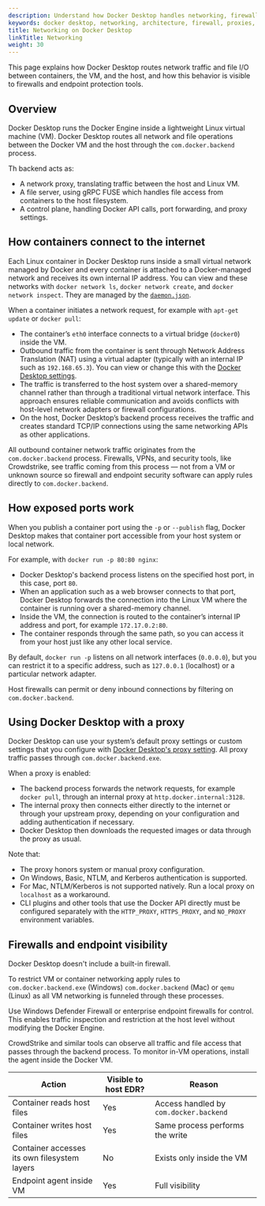 ```yaml
---
description: Understand how Docker Desktop handles networking, firewalls, file access, proxies, and endpoint visibility.
keywords: docker desktop, networking, architecture, firewall, proxies, crowdstrike, vpn
title: Networking on Docker Desktop
linkTitle: Networking
weight: 30
--- 
```


This page explains how Docker Desktop routes network traffic and file I/O between containers, the VM, and the host, and how this behavior is visible to firewalls and endpoint protection tools.

## Overview

Docker Desktop runs the Docker Engine inside a lightweight Linux virtual machine (VM). Docker Desktop routes all network and file operations between the Docker VM and the host through the `com.docker.backend` process. 

Th backend acts as:

- A network proxy, translating traffic between the host and Linux VM.
- A file server, using gRPC FUSE which handles file access from containers to the host filesystem.
- A control plane, handling Docker API calls, port forwarding, and proxy settings.

## How containers connect to the internet

Each Linux container in Docker Desktop runs inside a small virtual network managed by Docker and every container is attached to a Docker-managed network and receives its own internal IP address. You can view and these networks with `docker network ls`, `docker network create`, and `docker network inspect`. They are managed by the [`daemon.json`](/manuals/engine/daemon/_index.md).

When a container initiates a network request, for example with `apt-get update` or `docker pull`:

- The container’s `eth0` interface connects to a virtual bridge (`docker0`) inside the VM.
- Outbound traffic from the container is sent through Network Address Translation (NAT) using a virtual adapter (typically with an internal IP such as `192.168.65.3`). You can view or change this with the [Docker Desktop settings](/manuals/desktop/settings-and-maintenance/settings.md#network).
- The traffic is transferred to the host system over a shared-memory channel rather than through a traditional virtual network interface. This approach ensures reliable communication and avoids conflicts with host-level network adapters or firewall configurations.
- On the host, Docker Desktop’s backend process receives the traffic and creates standard TCP/IP connections using the same networking APIs as other applications.

All outbound container network traffic originates from the `com.docker.backend` process. Firewalls, VPNs, and security tools, like Crowdstrike, see traffic coming from this process — not from a VM or unknown source so firewall and endpoint security software can apply rules directly to `com.docker.backend`.

## How exposed ports work

When you publish a container port using the `-p` or `--publish` flag, Docker Desktop makes that container port accessible from your host system or local network.

For example, with `docker run -p 80:80 nginx`:

- Docker Desktop's backend process listens on the specified host port, in this case, port `80`.
- When an application such as a web browser connects to that port, Docker Desktop forwards the connection into the Linux VM where the container is running over a shared-memory channel.
- Inside the VM, the connection is routed to the container’s internal IP address and port, for example `172.17.0.2:80`.
- The container responds through the same path, so you can access it from your host just like any other local service.

By default, `docker run -p` listens on all network interfaces (`0.0.0.0`), but you can restrict it to a specific address, such as `127.0.0.1` (localhost) or a particular network adapter.

Host firewalls can permit or deny inbound connections by filtering on `com.docker.backend`.

## Using Docker Desktop with a proxy

Docker Desktop can use your system’s default proxy settings or custom settings that you configure with [Docker Desktop's proxy setting](/manuals/desktop/settings-and-maintenance/settings.md#proxies). All proxy traffic passes through `com.docker.backend.exe`.

When a proxy is enabled:

- The backend process forwards the network requests, for example `docker pull`, through an internal proxy at `http.docker.internal:3128`. 
- The internal proxy then connects either directly to the internet or through your upstream proxy, depending on your configuration and adding authentication if necessary. 
- Docker Desktop then downloads the requested images or data through the proxy as usual.

Note that: 
- The proxy honors system or manual proxy configuration.
- On Windows, Basic, NTLM, and Kerberos authentication is supported.
- For Mac, NTLM/Kerberos is not supported natively. Run a local proxy on `localhost` as a workaround.
- CLI plugins and other tools that use the Docker API directly must be configured separately with the `HTTP_PROXY`, `HTTPS_PROXY`, and `NO_PROXY` environment variables.
  
## Firewalls and endpoint visibility 

Docker Desktop doesn't include a built-in firewall. 

To restrict VM or container networking apply rules to `com.docker.backend.exe` (Windows) `com.docker.backend` (Mac) or `qemu` (Linux) as all VM networking is funneled through these processes. 

Use Windows Defender Firewall or enterprise endpoint firewalls for control. This enables traffic inspection and restriction at the host level without modifying the Docker Engine. 

CrowdStrike and similar tools can observe all traffic and file access that passes through the backend process. To monitor in-VM operations, install the agent inside the Docker VM.

| Action | Visible to host EDR? | Reason | 
|---------|----------------------|---------| 
| Container reads host files | Yes | Access handled by `com.docker.backend` | 
| Container writes host files | Yes | Same process performs the write | 
| Container accesses its own filesystem layers | No | Exists only inside the VM |
| Endpoint agent inside VM | Yes | Full visibility | 
